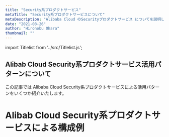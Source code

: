 ```yaml
---
title: "Security系プロダクトサービス"
metaTitle: "Security系プロダクトサービスについて"
metaDescription: "Alibaba Cloud のSecurityプロダクトサービス についてを説明します"
date: "2021-08-26"
author: "Hironobu Ohara"
thumbnail: ""
---
```



import Titlelist from '../src/Titlelist.js';

<!-- 
query MyQuery {
  allMarkdownRemark(
    filter: {fileAbsolutePath: {regex: "/usecase-security/"}}
    sort: {fields: fileAbsolutePath, order: ASC}
  ) {
    nodes {
      frontmatter {
        title
        metaTitle
        metaDescription
        date(formatString: "yyyy/MM/DD")
        author       
      }
      fileAbsolutePath
    }
  }
}
-->

## Alibab Cloud Security系プロダクトサービス活用パターンについて

この記事では Alibaba Cloud Security系プロダクトサービスによる活用パターンをいくつか紹介いたします。

# Alibab Cloud Security系プロダクトサービスによる構成例

<Titlelist 
    metaTitle="Bastionhostの紹介 Part1"
    metaDescription="二要素認証を用いたホストログイン管理およびユーザ操作監査が可能なプロダクト「Bastionhost」のご紹介①"
    url="https://sbopsv.github.io/cloud-tech/usecase-security/SECURITY_001_Introduction_to_Bastionhost_Part1"
    imageurl="https://raw.githubusercontent.com/sbopsv/cloud-tech/master/content/usecase-security/Security_images_26006613606632100/20200827194124.png"
    date="2020/09/07"
    author="SBC engineer blog"
/>


<Titlelist 
    metaTitle="Bastionhostの紹介 Part2"
    metaDescription="二要素認証を用いたホストログイン管理およびユーザ操作監査が可能なプロダクト「Bastionhost」のご紹介②"
    url="https://sbopsv.github.io/cloud-tech/usecase-security/SECURITY_002_Introduction_to_Bastionhost_Part2"
    imageurl="https://raw.githubusercontent.com/sbopsv/cloud-tech/master/content/usecase-security/Security_images_26006613620914900/20200903110652.png"
    date="2020/09/10"
    author="SBC engineer blog"
/>


<Titlelist 
    metaTitle="Anti-Bot Serviceの紹介"
    metaDescription="Anti-Bot Service をさわってみました - Protection 基本編"
    url="https://sbopsv.github.io/cloud-tech/usecase-security/SECURITY_004_anti-bot-base"
    imageurl="https://raw.githubusercontent.com/sbopsv/cloud-tech/master/content/usecase-security/Security_images_26006613479441800/20191212114956.png"
    date="2010/12/12"
    author="松田 悦洋"
/>

<Titlelist 
    metaTitle="Security Centerの紹介"
    metaDescription="Security Centerの紹介"
    url="https://sbopsv.github.io/cloud-tech/usecase-security/SECURITY_005_security-center"
    imageurl="https://raw.githubusercontent.com/sbopsv/cloud-tech/master/content/usecase-security/Security_images_26006613554361700/20200423110014.png"
    date="2020/04/24"
    author="SBC engineer blog"
/>


<Titlelist 
    metaTitle="WAFをGAと組み合わせる"
    metaDescription="Alibaba Cloud WAFをGlobal Accelerator（GA）と組み合わせる"
    url="https://sbopsv.github.io/cloud-tech/usecase-security/SECURITY_006_waf_ga"
    imageurl="https://raw.githubusercontent.com/sbopsv/cloud-tech/master/content/usecase-security/Security_images_26006613617490700/20200911141202.png"
    date="2020/09/11"
    author="sbc_akahane"
/>



<Titlelist 
    metaTitle="Cloud Firewallのご紹介"
    metaDescription="クラウドセキュリティのファーストアイテム Cloud Firewallのご紹介"
    url="https://sbopsv.github.io/cloud-tech/usecase-security/SECURITY_007_CloudFirewall"
    imageurl="https://raw.githubusercontent.com/sbopsv/cloud-tech/master/content/usecase-security/Security_images_26006613613881300/20200911094519.png"
    date="2020/09/16"
    author="sbc_nishino"
/>


<Titlelist 
    metaTitle="WAFをAnti-DDoSと組み合わせる"
    metaDescription="Alibaba Cloud WAFをAnti-DDoS Premiumと組み合わせる"
    url="https://sbopsv.github.io/cloud-tech/usecase-security/SECURITY_008_waf_ddos"
    imageurl="https://raw.githubusercontent.com/sbopsv/cloud-tech/master/content/usecase-security/Security_images_26006613680276300/20210119143043.png"
    date="2021/01/22"
    author="sbc_akahane"
/>


<Titlelist 
    metaTitle="CDNをAnti-DDoSと組み合わせる"
    metaDescription="Anti-DDoS Premium と Alibaba CDN を組み合わせる"
    url="https://sbopsv.github.io/cloud-tech/usecase-security/SECURITY_009_cdn_ddos"
    imageurl="https://raw.githubusercontent.com/sbopsv/cloud-tech/master/content/usecase-security/Security_images_26006613680345000/20210203161225.png"
    date="2021/02/04"
    author="sbc_akahane"
/>


<Titlelist 
    metaTitle="IDaaSで2要素認証を導入"
    metaDescription="Alibaba Cloud IDaaSを使ってVPN Gatewayに2要素認証を導入してみた"
    url="https://sbopsv.github.io/cloud-tech/usecase-security/SECURITY_010_idaas"
    imageurl="https://raw.githubusercontent.com/sbopsv/cloud-tech/master/content/usecase-security/Security_images_26006613704708200/20210318184906.png"
    date="2021/03/19"
    author="斎藤 貴広"
/>


<Titlelist 
    metaTitle="WAFの紹介"
    metaDescription="Alibaba CloudのWeb Application Firewall（WAF）を使ってみよう"
    url="https://sbopsv.github.io/cloud-tech/usecase-security/SECURITY_011_alibaba-cloud-waf"
    imageurl="https://raw.githubusercontent.com/sbopsv/cloud-tech/master/content/usecase-security/Security_images_10257846132678100000/20210531175757.png"
    date="2021/05/31"
    author="SBC engineer blog"
/>

